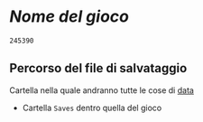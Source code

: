 
# *Nome del gioco*
`245390`

## Percorso del file di salvataggio
Cartella nella quale andranno tutte le cose di [data](./data)
- Cartella `Saves` dentro quella del gioco
